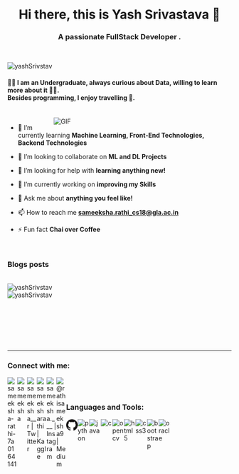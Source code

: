 <h1 align="center">Hi there, this is Yash Srivastava 👋</h1>
<h3 align="center">A passionate FullStack Developer .</h3>

<br>

<p align="left"> <img src="https://komarev.com/ghpvc/?username=yashSrivstav" alt="yashSrivstav" /> </p>

#### 👩‍🎓 I am an Undergraduate, always curious about Data, willing to learn more about it 👩‍💻. <br /> Besides programming, I enjoy travelling 🚀.

<br />
<img align="right" alt="GIF" src="https://media1.giphy.com/media/p4NLw3I4U0idi/200.webp?cid=ecf05e47ut5pr45pj9m7x00dco0dgwmqq1so04zmjkqx6daz&rid=200.webp" width="400px" />

- 🌱 I’m currently learning **Machine Learning, Front-End Technologies, Backend Technologies**

- 👯 I’m looking to collaborate on **ML and DL Projects**

- 🤔 I’m looking for help with **learning anything new!**

- 🔭 I’m currently working on **improving my Skills**

- 💬 Ask me about **anything you feel like!**

- 📫 How to reach me **sameeksha.rathi_cs18@gla.ac.in**

- ⚡ Fun fact **Chai over Coffee**

<br>

### Blogs posts
<!-- BLOG-POST-LIST:START -->
<!-- BLOG-POST-LIST:END -->
<br>

<img src="https://github-readme-stats.vercel.app/api/top-langs/?username=yashSrivstav&layout=compact&hide=html&hide_border=true,issues&theme=gruvbox" alt="yashSrivstav" />
<br />
<img align="left" src="https://github-readme-stats.vercel.app/api?username=yashSrivstav&show_icons=true&hide_border=true&count_private=true&hide=prs,issues&theme=gruvbox" alt="yashSrivstav" />
<br />
<br />
<br />
<br />
<br />
<br />
<br />

<hr>

### Connect with me:
<a href="https://www.linkedin.com/in/sameeksha-rathi-7a0164141/" target="_blank">
  <img align="left" alt="sameeksha-rathi-7a0164141" | Linkedin" title="LinkedIn"  width="22px" src="https://cdn.jsdelivr.net/npm/simple-icons@v3/icons/linkedin.svg"> 
</a>                                                                                                                                     
<a href="https://www.hackerrank.com/_181500611" target="_blank">
  <img align="left" alt="sameeksha" | HackerRank" title="HackerRank" width="22px" src="https://cdn.jsdelivr.net/npm/simple-icons@v3/icons/hackerrank.svg"> 
</a>
<a href="https://twitter.com/sameeksha__r" target="_blank">
  <img align="left" alt="sameeksha__r | Twitter" title="Twitter" width="22px" src="https://cdn.jsdelivr.net/npm/simple-icons@3.0.1/icons/twitter.svg">
</a>                                                                                                                                                                             <a href="https://kaggle.com/sameeksharathi" target="_blank">
  <img align="left" alt="sameeksharathi | Kaggle" title="Kaggle" width="22px" src="https://cdn.jsdelivr.net/npm/simple-icons@3.0.1/icons/kaggle.svg">
</a>                                               
<a href="https://instagram.com/sameeksha.___" target="_blank">
  <img align="left" alt="sameeksha.___ | Instagram" title="Instagram" width="22px" src="https://cdn.jsdelivr.net/npm/simple-icons@3.0.1/icons/instagram.svg">
</a>
<a href="https://medium.com/@rathisameeksha9" target="_blank">
  <img align="left" alt="@rathisameeksha9 | Medium" title="Medium" width="22px" src="https://cdn.jsdelivr.net/npm/simple-icons@3.0.1/icons/medium.svg">
</a>
<br />
<br />

### Languages and Tools:
<img align="left" alt="GitHub" title="Github" width="26px" src="https://raw.githubusercontent.com/github/explore/78df643247d429f6cc873026c0622819ad797942/topics/github/github.png" />

<img align="left" alt="python" title="Python" width="26px" src="https://devicons.github.io/devicon/devicon.git/icons/python/python-original.svg" />

<img align="left" alt="java" title="Java" width="26px" src="https://devicons.github.io/devicon/devicon.git/icons/java/java-original-wordmark.svg" />

<img align="left" alt="c" title="C" width="26px" src="https://devicons.github.io/devicon/devicon.git/icons/c/c-original.svg" />

<img align="left" alt="opencv" title="OpenCV" width="26px" src="https://www.vectorlogo.zone/logos/opencv/opencv-icon.svg" width="40" />

<img align="left" alt="html5" title="HTML5" width="26px" src="https://devicons.github.io/devicon/devicon.git/icons/html5/html5-original-wordmark.svg" />

<img align="left" alt="css3" title="CSS3" width="26px" src="https://devicons.github.io/devicon/devicon.git/icons/css3/css3-original-wordmark.svg" />

<img align="left" alt="bootstrap" title="Bootstrap4 & Bootstrap5" width="26px" src="https://devicons.github.io/devicon/devicon.git/icons/bootstrap/bootstrap-plain.svg" /> 

<img align="left" alt="oracle" title="Oracle" width="26px" src="https://devicons.github.io/devicon/devicon.git/icons/oracle/oracle-original.svg" /> 
<br /><br />
